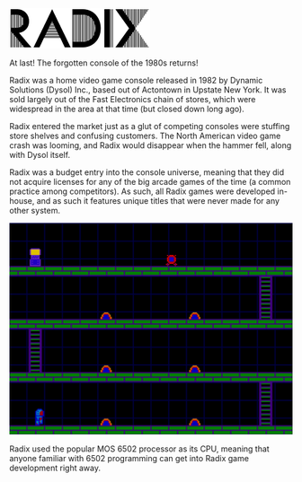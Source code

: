 ![Radix Logo](/radix.png)

At last! The forgotten console of the 1980s returns!

Radix was a home video game console released in 1982 by Dynamic Solutions (Dysol) Inc., based out of Actontown in Upstate New York. It was sold largely out of the Fast Electronics chain of stores, which were widespread in the area at that time (but closed down long ago).

Radix entered the market just as a glut of competing consoles were stuffing store shelves and confusing customers. The North American video game crash was looming, and Radix would disappear when the hammer fell, along with Dysol itself.

Radix was a budget entry into the console universe, meaning that they did not acquire licenses for any of the big arcade games of the time (a common practice among competitors). As such, all Radix games were developed in-house, and as such it features unique titles that were never made for any other system.

![Radix Screenshot](/screen1.png)

Radix used the popular MOS 6502 processor as its CPU, meaning that anyone familiar with 6502 programming can get into Radix game development right away.
